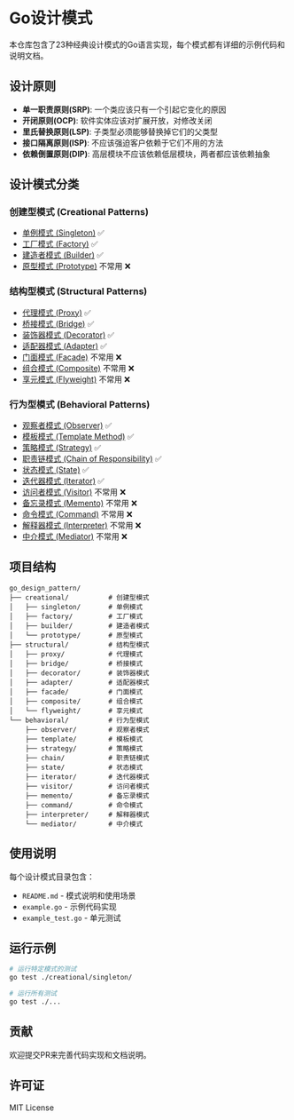 # Go设计模式

本仓库包含了23种经典设计模式的Go语言实现，每个模式都有详细的示例代码和说明文档。

## 设计原则

- **单一职责原则(SRP)**: 一个类应该只有一个引起它变化的原因
- **开闭原则(OCP)**: 软件实体应该对扩展开放，对修改关闭
- **里氏替换原则(LSP)**: 子类型必须能够替换掉它们的父类型
- **接口隔离原则(ISP)**: 不应该强迫客户依赖于它们不用的方法
- **依赖倒置原则(DIP)**: 高层模块不应该依赖低层模块，两者都应该依赖抽象

## 设计模式分类

### 创建型模式 (Creational Patterns)
- [单例模式 (Singleton)](./creational/singleton/) ✅
- [工厂模式 (Factory)](./creational/factory/) ✅
- [建造者模式 (Builder)](./creational/builder/) ✅
- [原型模式 (Prototype)](./creational/prototype/) 不常用 ❌

### 结构型模式 (Structural Patterns)
- [代理模式 (Proxy)](structural/proxy/) ✅
- [桥接模式 (Bridge)](./structural/bridge/) ✅
- [装饰器模式 (Decorator)](./structural/decorator/) ✅
- [适配器模式 (Adapter)](./structural/adapter/) ✅
- [门面模式 (Facade)](./structural/facade/) 不常用 ❌
- [组合模式 (Composite)](./structural/composite/) 不常用 ❌
- [享元模式 (Flyweight)](./structural/flyweight/) 不常用 ❌

### 行为型模式 (Behavioral Patterns)
- [观察者模式 (Observer)](./behavioral/observer/) ✅
- [模板模式 (Template Method)](./behavioral/template/) ✅
- [策略模式 (Strategy)](./behavioral/strategy/) ✅
- [职责链模式 (Chain of Responsibility)](./behavioral/chain/) ✅
- [状态模式 (State)](./behavioral/state/) ✅
- [迭代器模式 (Iterator)](./behavioral/iterator/) ✅
- [访问者模式 (Visitor)](./behavioral/visitor/) 不常用 ❌
- [备忘录模式 (Memento)](./behavioral/memento/) 不常用 ❌
- [命令模式 (Command)](./behavioral/command/) 不常用 ❌
- [解释器模式 (Interpreter)](./behavioral/interpreter/) 不常用 ❌
- [中介模式 (Mediator)](./behavioral/mediator/) 不常用 ❌

## 项目结构

```
go_design_pattern/
├── creational/          # 创建型模式
│   ├── singleton/       # 单例模式
│   ├── factory/         # 工厂模式
│   ├── builder/         # 建造者模式
│   └── prototype/       # 原型模式
├── structural/          # 结构型模式
│   ├── proxy/           # 代理模式
│   ├── bridge/          # 桥接模式
│   ├── decorator/       # 装饰器模式
│   ├── adapter/         # 适配器模式
│   ├── facade/          # 门面模式
│   ├── composite/       # 组合模式
│   └── flyweight/       # 享元模式
└── behavioral/          # 行为型模式
    ├── observer/        # 观察者模式
    ├── template/        # 模板模式
    ├── strategy/        # 策略模式
    ├── chain/           # 职责链模式
    ├── state/           # 状态模式
    ├── iterator/        # 迭代器模式
    ├── visitor/         # 访问者模式
    ├── memento/         # 备忘录模式
    ├── command/         # 命令模式
    ├── interpreter/     # 解释器模式
    └── mediator/        # 中介模式
```

## 使用说明

每个设计模式目录包含：
- `README.md` - 模式说明和使用场景
- `example.go` - 示例代码实现
- `example_test.go` - 单元测试

## 运行示例

```bash
# 运行特定模式的测试
go test ./creational/singleton/

# 运行所有测试
go test ./...
```

## 贡献

欢迎提交PR来完善代码实现和文档说明。

## 许可证

MIT License